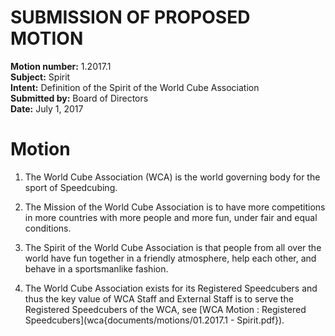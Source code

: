 # SUBMISSION OF PROPOSED MOTION

**Motion number:** 1.2017.1  
**Subject:** Spirit  
**Intent:** Definition of the Spirit of the World Cube Association  
**Submitted by:** Board of Directors  
**Date:** July 1, 2017  

# Motion

1. The World Cube Association (WCA) is the world governing body for the sport of Speedcubing.

2. The Mission of the World Cube Association is to have more competitions in more countries with more people and more fun, under fair and equal conditions.

3. The Spirit of the World Cube Association is that people from all over the world have fun together in a friendly atmosphere, help each other, and behave in a sportsmanlike fashion.

4. The World Cube Association exists for its Registered Speedcubers and thus the key value of WCA Staff and External Staff is to serve the Registered Speedcubers of the WCA, see [WCA Motion : Registered Speedcubers](wca{documents/motions/01.2017.1 - Spirit.pdf}).
